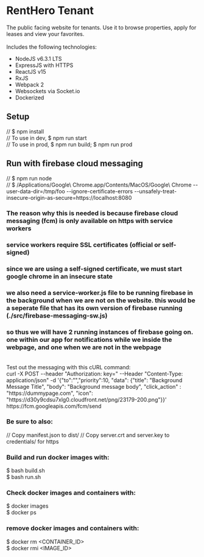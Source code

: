 # RentHero Tenant
The public facing website for tenants. Use it to browse properties, apply for leases and view your favorites.
<br/><br/>
Includes the following technologies:
- NodeJS v6.3.1 LTS
- ExpressJS with HTTPS
- ReactJS v15
- RxJS
- Webpack 2
- Websockets via Socket.io
- Dockerized


## Setup
// $ npm install <br/>
// To use in dev, $ npm run start <br/>
// To use in prod, $ npm run build; $ npm run prod <br/>

## Run with firebase cloud messaging
// $ npm run node <br/>
// $ /Applications/Google\ Chrome.app/Contents/MacOS/Google\ Chrome --user-data-dir=/tmp/foo --ignore-certificate-errors --unsafely-treat-insecure-origin-as-secure=https://localhost:8080
<br />
### The reason why this is needed is because firebase cloud messaging (fcm) is only available on https with service workers
### service workers require SSL certificates (official or self-signed)
### since we are using a self-signed certificate, we must start google chrome in an insecure state
### we also need a service-worker.js file to be running firebase in the background when we are not on the website. this would be a seperate file that has its own version of firebase running (./src/firebase-messaging-sw.js)
### so thus we will have 2 running instances of firebase going on. one within our app for notifications while we inside the webpage, and one when we are not in the webpage
<br />
Test out the messaging with this cURL command:
<br />
curl -X POST --header "Authorization: key=<SERVER_KEY>" --Header "Content-Type: application/json" -d '{"to":"<FIREBASE_TOKEN>","priority":10, "data": {"title": "Background Message Title", "body": "Background message body", "click_action" : "https://dummypage.com", "icon": "https://d30y9cdsu7xlg0.cloudfront.net/png/23179-200.png"}}' https://fcm.googleapis.com/fcm/send

### Be sure to also:
// Copy manifest.json to dist/
// Copy server.crt and server.key to credentials/ for https

### Build and run docker images with:
$ bash build.sh<br/>
$ bash run.sh<br/>

### Check docker images and containers with:
$ docker images<br/>
$ docker ps<br/>

### remove docker images and containers with:
$ docker rm <CONTAINER_ID><br/>
$ docker rmi <IMAGE_ID><br/>
